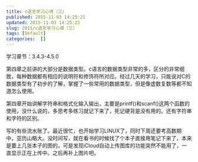 ```yaml
---
title: c语言学习心得（三）
published: 2015-11-03 14:25:21
updated: 2015-11-03 14:25:21
slug: 2015/c语言学习心得（三）
tags: [Default]
categories:  []
---
```


学习章节：3.4.3-4.5.0

第四章之前讲的大部分是数据类型。c语言的数据类型非常的多，区分的非常细致，每种数据都有相应的说明符和修饰符所对应。经过几天的学习，只能说对C的数据类型有了初步的了解，掌握了一些常用的数据类型，但是像虚数复数等都不知道怎么使用。

第四章开始讲解字符串和格式化输入输出，主要是printf()和scanf()这两个函数的使用，没什么说的，多思考多练习就记下来了，死记硬背是没有用的。还有字符串和字符的区别。

写的有些流水账了。最近很忙，也开始学习LINUX了，同时下周还要考高数期中，亚历山略大。没时间写，就在看书的时候找了个本子直接用笔记下来了，本来是要上几张本子的图的，可是发现iCloud自动上传图库的功能突然不能用了，一直显示正在上传中。之后再补上图片吧。